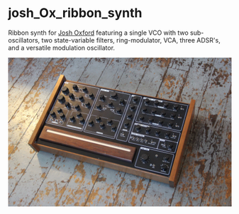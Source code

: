 # josh_Ox_ribbon_synth
Ribbon synth for [Josh Oxford](https://www.joshoxford.com/) featuring a single VCO with two sub-oscillators, two state-variable filters, ring-modulator, VCA, three ADSR's, and a versatile modulation oscillator.

![synth front](images/front_angle_1.JPG "synth from front")
